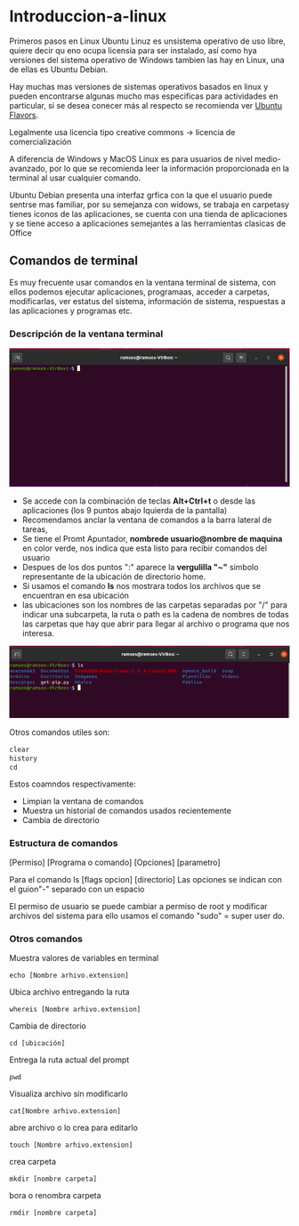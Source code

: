 # Introduccion-a-linux
Primeros pasos en Linux Ubuntu
 Linuz es unsistema operativo de uso libre, quiere decir qu eno ocupa licensia para ser instalado, así como hya versiones del sistema operativo de Windows tambien las hay en Linux, una de ellas es Ubuntu Debian.
 
Hay muchas mas versiones de sistemas operativos basados en linux y pueden encontrarse algunas mucho mas especificas para actividades en particular, si se desea conecer más al respecto se recomienda ver [Ubuntu Flavors](https://ubuntu.com/desktop/flavours).
 
Legalmente usa licencia tipo creative commons -> licencia de comercialización

A diferencia de Windows y MacOS Linux es para usuarios de nivel medio-avanzado, por lo que se recomienda leer la información proporcionada en la terminal al usar cualquier comando.

Ubuntu Debian presenta una interfaz grfica con la que el usuario puede sentrse mas familiar, por su semejanza con widows, se trabaja en carpetasy tienes iconos de las aplicaciones, se cuenta con una tienda de aplicaciones y se tiene acceso a aplicaciones semejantes a las herramientas clasicas de Office 

## Comandos de terminal
Es muy frecuente usar comandos en la ventana terminal de sistema, con ellos podemos ejecutar aplicaciones, programaas, acceder a carpetas, modificarlas, ver estatus del sistema, información de sistema, respuestas a las aplicaciones y programas etc.

### Descripción de la ventana terminal

![](https://github.com/RamsesOrtiz36/Introduccion-a-linux/blob/main/ventana%20terminal%20de%20comandos%20en%20ubuntu.png)

* Se accede con la combinación de teclas **Alt+Ctrl+t** o desde las aplicaciones (los 9 puntos abajo Iquierda de la pantalla)
* Recomendamos anclar la ventana de comandos a la barra lateral de tareas, 
* Se tiene el Promt Apuntador, **nombrede usuario@nombre de maquina** en color verde, nos indica que esta listo para recibir comandos del usuario
* Despues de los dos puntos ":" aparece la **vergulilla "~"** simbolo representante de la ubicación de directorio home.
* Si usamos el comando **ls** nos mostrara todos los archivos que se encuentran en esa ubicación
* las ubicaciones son los nombres de las carpetas separadas por "/" para indicar una subcarpeta, la ruta o path es la cadena de nombres de todas las carpetas que hay que abrir para llegar al archivo o programa que nos interesa.

![Comando ls](https://github.com/RamsesOrtiz36/Introduccion-a-linux/blob/main/comando%20ls.png)

Otros comandos utiles son:

    clear
    history
    cd
    
Estos coamndos respectivamente:
+ Limpian la ventana de comandos    
+ Muestra un historial de comandos usados recientemente
+ Cambia de directorio 

### Estructura de comandos
[Permiso] [Programa o comando] [Opciones] [parametro]

Para el comando ls [flags opcion] [directorio]
Las opciones se indican con el guion"-" separado con un espacio

El permiso de usuario se puede cambiar a permiso de root y modificar archivos del sistema para ello usamos el comando "sudo" = super user do.

### Otros comandos

Muestra valores de variables en terminal

    echo [Nombre arhivo.extension]

Ubica archivo entregando la ruta

    whereis [Nombre arhivo.extension]

Cambia de directorio

    cd [ubicación]

Entrega la ruta actual del prompt

    pwd 

Visualiza archivo sin modificarlo

    cat[Nombre arhivo.extension]

abre archivo o lo crea para editarlo

    touch [Nombre arhivo.extension]

crea carpeta    

    mkdir [nombre carpeta]

bora o renombra carpeta    

    rmdir [nombre carpeta]
